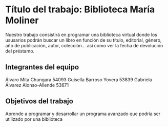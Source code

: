 # Título del trabajo: Biblioteca María Moliner

Nuestro trabajo consistirá en programar una biblioteca virtual donde los ususarios podrán buscar un libro en función de su
título, editorial, género, año de publicación, autor, colección... así como ver la fecha de devolución del préstamo. 

## Integrantes del equipo

Álvaro Mita Chungara                54093
Guisella Barroso Yovera             53839
Gabriela Álvarez Alonso-Allende     53671

## Objetivos del trabajo

Aprende a programar y desarrollar un programa avanzado que podría ser utilizado por una biblioteca
